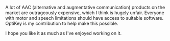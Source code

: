A lot of AAC (alternative and augmentative communication) products on the market are outrageously expensive, which I think is hugely unfair. Everyone with motor and speech limitations should have access to suitable software. OptiKey is my contribution to help make this possible.

I hope you like it as much as I've enjoyed working on it.